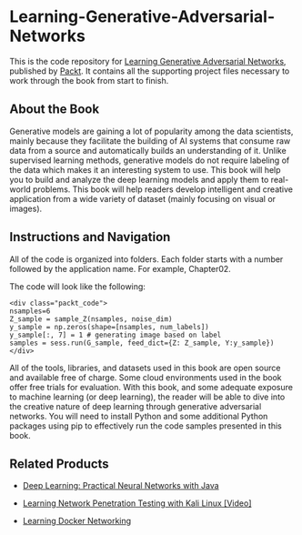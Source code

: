 # Learning-Generative-Adversarial-Networks
This is the code repository for [Learning Generative Adversarial Networks](https://www.packtpub.com/big-data-and-business-intelligence/learning-generative-adversarial-networks?utm_source=github&utm_medium=repository&utm_campaign=9781788396417), published by [Packt](https://www.packtpub.com/?utm_source=github). It contains all the supporting project files necessary to work through the book from start to finish.
## About the Book
Generative models are gaining a lot of popularity among the data scientists, mainly because they facilitate the building of AI systems that consume raw data from a source and automatically builds an understanding of it. Unlike supervised learning methods, generative models do not require labeling of the data which makes it an interesting system to use. This book will help you to build and analyze the deep learning models and apply them to real-world problems. This book will help readers develop intelligent and creative application from a wide variety of dataset (mainly focusing on visual or images).


## Instructions and Navigation
All of the code is organized into folders. Each folder starts with a number followed by the application name. For example, Chapter02.



The code will look like the following:
```
<div class="packt_code">
nsamples=6
Z_sample = sample_Z(nsamples, noise_dim)
y_sample = np.zeros(shape=[nsamples, num_labels])
y_sample[:, 7] = 1 # generating image based on label
samples = sess.run(G_sample, feed_dict={Z: Z_sample, Y:y_sample})
</div>
```

All of the tools, libraries, and datasets used in this book are open source and
available free of charge. Some cloud environments used in the book offer free trials
for evaluation. With this book, and some adequate exposure to machine learning
(or deep learning), the reader will be able to dive into the creative nature of deep
learning through generative adversarial networks.
You will need to install Python and some additional Python packages using pip to
effectively run the code samples presented in this book.

## Related Products
* [Deep Learning: Practical Neural Networks with Java](https://www.packtpub.com/big-data-and-business-intelligence/deep-learning-practical-neural-networks-java?utm_source=github&utm_medium=repository&utm_campaign=9781788470315)

* [Learning Network Penetration Testing with Kali Linux [Video]](https://www.packtpub.com/networking-and-servers/learning-network-penetration-testing-kali-linux-video?utm_source=github&utm_medium=repository&utm_campaign=9781787129481)

* [Learning Docker Networking](https://www.packtpub.com/networking-and-servers/learning-docker-networking?utm_source=github&utm_medium=repository&utm_campaign=9781785280955)

